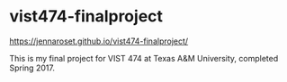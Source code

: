 # vist474-finalproject
https://jennaroset.github.io/vist474-finalproject/

This is my final project for VIST 474 at Texas A&M University, completed Spring 2017.
